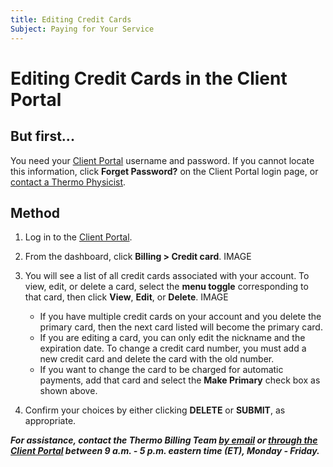 ```yaml
---
title: Editing Credit Cards
Subject: Paying for Your Service
---
```


# Editing Credit Cards in the Client Portal

## But first...
You need your [Client Portal](https://www.thermo.io/login/) username and password. If you cannot locate this information, click **Forget Password?** on the Client Portal login page, or [contact a Thermo Physicist](mailto:physicists@thermo.io).

## Method
1. Log in to the [Client Portal](https://www.thermo.io/login/).
2. From the dashboard, click **Billing > Credit card**.
   IMAGE

3. You will see a list of all credit cards associated with your account. To view, edit, or delete a card, select the **menu toggle** corresponding to that card, then click **View**, **Edit**, or **Delete**.
   IMAGE
   
   * If you have multiple credit cards on your account and you delete the primary card, then the next card listed will become the primary card. 
   * If you are editing a card, you can only edit the nickname and the expiration date. To change a credit card number, you must add a new credit card and delete the card with the old number.  
   * If you want to change the card to be charged for automatic payments, add that card and select the **Make Primary** check box as shown above.
   
4. Confirm your choices by either clicking **DELETE** or **SUBMIT**, as appropriate.

**_For assistance, contact the Thermo Billing Team [by email](mailto:billing@thermo.io) or [through the Client Portal](https://www.thermo.io/login/) between 9 a.m. - 5 p.m. eastern time (ET), Monday - Friday._**
